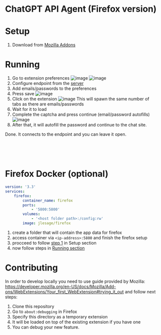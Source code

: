 # ChatGPT API Agent (Firefox version)

# Setup
1. Download from [Mozilla Addons](https://addons.mozilla.org/en-US/firefox/addon/chatgpt-api-client/)

# Running
1. Go to extension preferences
![image](https://user-images.githubusercontent.com/36258159/209443449-73ca41c3-39ad-4429-b1b7-028b508dddff.png)
![image](https://user-images.githubusercontent.com/36258159/209443463-7ca046e3-758b-4541-8b9d-f0f5eeebbc58.png)
2. Configure endpoint from the [server](https://github.com/ChatGPT-Hackers/ChatGPT-API-server)
3. Add emails/passwords to the preferences
4. Press save
![image](https://user-images.githubusercontent.com/36258159/209443551-ce03ce90-d1de-4e42-8b35-df46bb70c62b.png)
5. Click on the extension
![image](https://user-images.githubusercontent.com/36258159/209443565-6bb9866a-99d2-4947-96e9-2934c93db80c.png)
This will spawn the same number of tabs as there are emails/passwords
6. Wait for it to load
7. Complete the captcha and press continue (email/password autofills)
![image](https://user-images.githubusercontent.com/36258159/209443617-d96ee8d2-a016-4fa1-85da-f815a38e0087.png)
8. After that, it will autofill the password and continue to the chat site.

Done. It connects to the endpoint and you can leave it open.

<br>
<br>
<br>

# Firefox Docker (optional)

```yaml
version: '3.3'
services:
    firefox:
        container_name: firefox
        ports:
            - '5800:5800'
        volumes:
            - '<host folder path>:/config:rw'
        image: jlesage/firefox

```
1. create a folder that will contain the app data for firefox
2. access container via `<ip-address>:5800` and finish the firefox setup
3. procceed to follow <a href="#top">step 1</a> in Setup section
4. now follow steps in <a href="#top">Running section</a> 

# Contributing
In order to develop locally you need to use guide provided by Mozilla: https://developer.mozilla.org/en-US/docs/Mozilla/Add-ons/WebExtensions/Your_first_WebExtension#trying_it_out and follow next steps:
1. Clone this repository
2. Go to `about:debugging` in Firefox
3. Specify this directory as a temporary extension
4. It will be loaded on top of the existing extension if you have one
5. You can debug your new feature.
